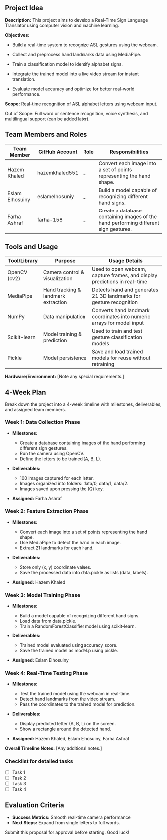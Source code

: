 ## Project Idea

**Description:** This project aims to develop a Real-Time Sign Language Translator using computer vision and machine learning.

**Objectives:**

- Build a real-time system to recognize ASL gestures using the webcam.

- Collect and preprocess hand landmarks data using MediaPipe.

- Train a classification model to identify alphabet signs.

- Integrate the trained model into a live video stream for instant translation.

- Evaluate model accuracy and optimize for better real-world performance.

**Scope:** Real-time recognition of ASL alphabet letters using webcam input.

Out of Scope: Full word or sentence recognition, voice synthesis, and multilingual support (can be added later).

## Team Members and Roles

| Team Member     | GitHub Account   | Role   | Responsibilities   |
| --------------- | ---------------- | ------ | ------------------ |
| Hazem Khaled    | hazemkhaled551   |   _    | Convert each image into a set of points representing the hand shape.|
| Eslam Elhosuiny | eslamelhosuniy   |   _    | Build a model capable of recognizing different hand signs. |
| Farha Ashraf    | farha-158        |   _    | Create a database containing images of the hand performing different sign gestures. |

## Tools and Usage



| Tool/Library | Purpose                             | Usage Details   |
| ------------ | ------------------------------------| --------------- |
| OpenCV (cv2) | Camera control & visualization      | Used to open webcam, capture frames, and display predictions in real-time |
| MediaPipe    | Hand tracking & landmark extraction | Detects hand and generates 21 3D landmarks for gesture recognition |
| NumPy        |Data manipulation                    | Converts hand landmark coordinates into numeric arrays for model input |
| Scikit-learn | Model training & prediction         | Used to train and test gesture classification models |
| Pickle       | Model persistence                   | Save and load trained models for reuse without retraining |

**Hardware/Environment:** [Note any special requirements.]

## 4-Week Plan

Break down the project into a 4-week timeline with milestones, deliverables, and assigned team members.

### Week 1: Data Collection Phase

- **Milestones:** 

    - Create a database containing images of the hand performing different sign gestures.
    - Run the camera using OpenCV.
    - Define the letters to be trained (A, B, L).
- **Deliverables:** 

    - 100 images captured for each letter.
    - Images organized into folders: data/0, data/1, data/2.
    - Images saved upon pressing the (Q) key.
- **Assigned:** Farha Ashraf


### Week 2: Feature Extraction Phase

- **Milestones:** 

    - Convert each image into a set of points representing the hand shape.
    - Use MediaPipe to detect the hand in each image.
    - Extract 21 landmarks for each hand.
- **Deliverables:** 

    - Store only (x, y) coordinate values.
    - Save the processed data into data.pickle as lists (data, labels).
- **Assigned:** Hazem Khaled


### Week 3: Model Training Phase

- **Milestones:** 

    - Build a model capable of recognizing different hand signs.
    - Load data from data.pickle.
    - Train a RandomForestClassifier model using scikit-learn.
- **Deliverables:** 

    - Trained model evaluated using accuracy_score.
    - Save the trained model as model.p using pickle.
- **Assigned:** Eslam Elhosuiny


### Week 4: Real-Time Testing Phase

- **Milestones:** 

    - Test the trained model using the webcam in real-time.
    - Detect hand landmarks from the video stream.
    - Pass the coordinates to the trained model for prediction.
- **Deliverables:** 

    - Display predicted letter (A, B, L) on the screen.
    - Show a rectangle around the detected hand.
- **Assigned:** Hazem Khaled, Eslam Elhosuiny, Farha Ashraf

**Overall Timeline Notes:** [Any additional notes.]

### Checklist for detailed tasks

- [ ] Task 1
- [ ] Task 2
- [ ] Task 3
- [ ] Task 4

## Evaluation Criteria

- **Success Metrics:** Smooth real-time camera performance
- **Next Steps:** Expand from single letters to full words.

Submit this proposal for approval before starting. Good luck!
